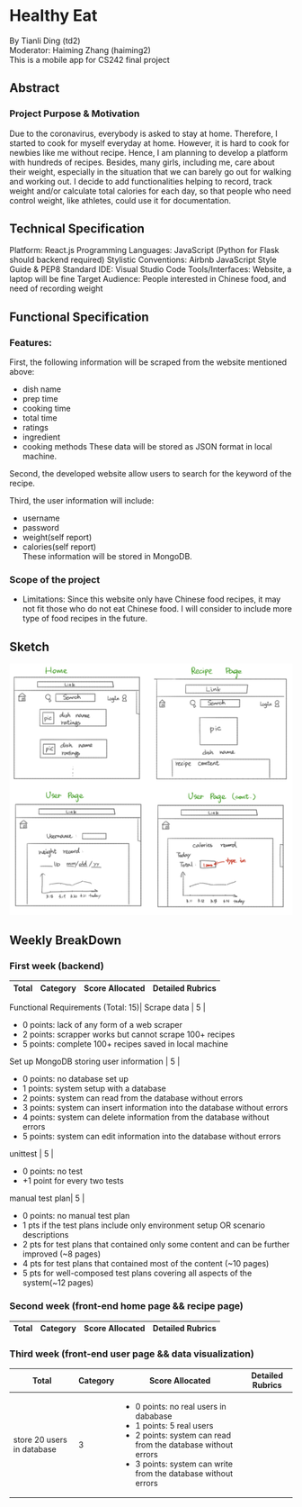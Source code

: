 # Healthy Eat
By Tianli Ding (td2)  
Moderator: Haiming Zhang (haiming2)  
This is a mobile app for CS242 final project

## Abstract
### Project Purpose & Motivation
Due to the coronavirus, everybody is asked to stay at home. Therefore, I started to cook for myself everyday at home. However, it is hard to cook for newbies like me without recipe. Hence, I am planning to develop a platform with hundreds of recipes. Besides, many girls, including me, care about their weight, especially in the situation that we can barely go out for walking and working out. I decide to add functionalities helping to record, track weight and/or calculate total calories for each day, so that people who need control weight, like athletes, could use it for documentation.  

## Technical Specification
Platform: React.js 
Programming Languages: JavaScript (Python for Flask should backend required)
Stylistic Conventions: Airbnb JavaScript Style Guide & PEP8 Standard
IDE: Visual Studio Code
Tools/Interfaces: Website, a laptop will be fine
Target Audience: People interested in Chinese food, and need of recording weight

## Functional Specification
### Features:
First, the following information will be scraped from the website mentioned above:
- dish name
- prep time
- cooking time
- total time
- ratings
- ingredient
- cooking methods 
These data will be stored as JSON format in local machine.

Second, the developed website allow users to search for the keyword of the recipe.  

Third, the user information will include:
- username
- password
- weight(self report)
- calories(self report)  
These information will be stored in MongoDB.

### Scope of the project
- Limitations: Since this website only have Chinese food recipes, it may not fit those who do not eat Chinese food. I will consider to include more type of food recipes in the future.

## Sketch
![Sketch](Sketch.png)

## Weekly BreakDown
### First week (backend)
Total | Category | Score Allocated | Detailed Rubrics
----- | -------- | --------------- | ----------------
Functional Requirements
(Total: 15)| Scrape data | 5 | <ul><li>0 points: lack of any form of a web scraper</li><li>2 points: scrapper works but cannot scrape 100+ recipes</li><li>5 points: complete 100+ recipes saved in local machine</li></ul>
Set up MongoDB storing user information | 5 | <ul><li>0 points: no database set up</li><li>1 points: system setup with a database</li><li>2 points: system can read from the database without errors</li><li>3 points: system can insert information into the database without errors</li><li>4 points: system can delete information from the database without errors</li><li>5 points: system can edit information into the database without errors</li></ul>
unittest | 5 | <ul><li>0 points: no test</li><li>+1 point for every two tests</li></ul>
manual test plan| 5 | <ul><li>0 points: no manual test plan</li><li>1 pts if the test plans include only environment setup OR scenario descriptions</li><li>2 pts for test plans that contained only some content and can be further improved (~8 pages)</li><li>4 pts for test plans that contained most of the content (~10 pages)</li><li>5 pts for well-composed test plans covering all aspects of the system(~12 pages)</li></ul>


### Second week (front-end home page && recipe page)
Total | Category | Score Allocated | Detailed Rubrics
----- | -------- | --------------- | ----------------



### Third week (front-end user page && data visualization)
Total | Category | Score Allocated | Detailed Rubrics
----- | -------- | --------------- | ----------------
store 20 users in database | 3 | <ul><li>0 points: no real users in dababase</li><li>1 points: 5 real users</li><li>2 points: system can read from the database without errors</li><li>3 points: system can write from the database without errors</li></ul>

